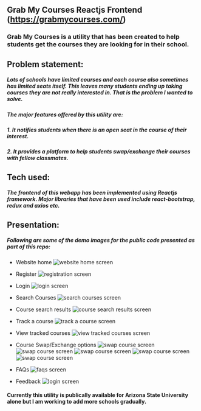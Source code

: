 ## Grab My Courses Reactjs Frontend (https://grabmycourses.com/)

### Grab My Courses is a utility that has been created to help students get the courses they are looking for in their school. 

## Problem statement:
##### Lots of schools have limited courses and each course also sometimes has limited seats itself. This leaves many students ending up taking courses they are not really interested in. That is the problem I wanted to solve.
##### The major features offered by this utility are:
##### 	1. It notifies students when there is an open seat in the course of their interest.
##### 	2. It provides a platform to help students swap/exchange their courses with fellow classmates.

## Tech used:
##### The frontend of this webapp has been implemented using Reactjs framework. Major libraries that have been used include react-bootstrap, redux and axios etc.

## Presentation:
##### Following are some of the demo images for the public code presented as part of this repo:
- Website home
![website home screen](src/images/demo/0home.jpg)

- Register
![registration screen](src/images/demo/1register.jpg)

- Login
![login screen](src/images/demo/2login.jpg)

- Search Courses
![search courses screen](src/images/demo/3search-courses.jpg)

- Course search results
![course search results screen](src/images/demo/4search-results.jpg)

- Track a course
![track a course screen](src/images/demo/5add-tracking.jpg)

- View tracked courses
![view tracked courses screen](src/images/demo/6view-trackings.jpg)

- Course Swap/Exchange options
![swap course screen](src/images/demo/7swap-options1.jpg)
![swap course screen](src/images/demo/8swap-options2.jpg)
![swap course screen](src/images/demo/10swap-options3.jpg)
![swap course screen](src/images/demo/11swap-options4.jpg)
![swap course screen](src/images/demo/12swap-options-pref.jpg)

- FAQs
![faqs screen](src/images/demo/13faq.jpg)

- Feedback
![login screen](src/images/demo/14feedback.jpg)

#### Currently this utility is publically available for Arizona State University alone but I am working to add more schools gradually.


